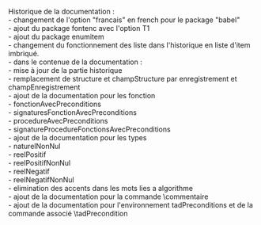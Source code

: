 Historique de la documentation :  
	- changement de l'option "francais" en french pour le package "babel"  
	- ajout du package fontenc avec l'option T1  
	- ajout du package enumitem  
	- changement du fonctionnement des liste dans l'historique en liste d'item imbriqué.  
	- dans le contenue de la documentation :  
		- mise à jour de la partie historique  
		- remplacement de structure et champStructure par enregistrement et champEnregistrement  
		- ajout de la documentation pour les fonction  
			- fonctionAvecPreconditions  
			- signaturesFonctionAvecPreconditions  
			- procedureAvecPreconditions  
			- signatureProcedureFonctionsAvecPreconditions  
		- ajout de la documentation pour les types  
			- naturelNonNul  
			- reelPositif  
			- reelPositifNonNul  
			- reelNegatif  
			- reelNegatifNonNul  
		- elimination des accents dans les mots lies a algorithme  
		- ajout de la documentation pour la commande \commentaire  
		- ajout de la documentation pour l'environnement tadPreconditions et de la commande associé \tadPrecondition  